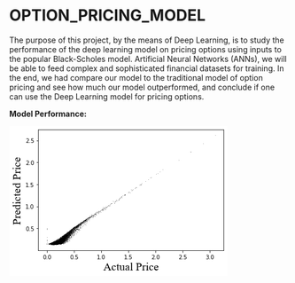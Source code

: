 # OPTION_PRICING_MODEL
The purpose of this project, by the means of Deep Learning, is to study the performance of the deep learning model on pricing options using inputs to the popular Black-Scholes model. Artificial Neural Networks (ANNs), we will be able to feed complex and sophisticated financial datasets for training. In the end, we had compare our model to the traditional model of option pricing and see how much our model outperformed, and conclude if one can use the Deep Learning model for pricing options.

**Model Performance:**

![This is an image](https://github.com/Sanskar02/OPTION_PRICING_MODEL/blob/a1533ae8874c0032f047307e0d0b095e54e25f66/Prediction%20vs%20Actual%20Price.png)
